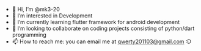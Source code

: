 - 👋 Hi, I’m @mk3-20
- 👀 I’m interested in Development
- 🌱 I’m currently learning flutter framework for android development
- 💞️ I’m looking to collaborate on coding projects consisting of python/dart programming
- 📫 How to reach me: you can email me at qwerty201103@gmail.com :D

<!---
mk3-20/mk3-20 is a ✨ special ✨ repository because its `README.md` (this file) appears on your GitHub profile.
You can click the Preview link to take a look at your changes.
--->
